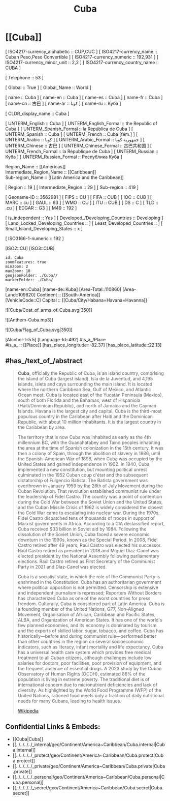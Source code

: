 ﻿---
location:
- 22.13
- -82.37
type: Country
tags:
- geo/Country
has_id_wikidata: Q241
SpocWebEntityId: 26873
isDeleted: false
confidential: public
license: "CC BY-SA 4.0"
isReadOnly: false
source: "https://datahub.io/core/country-codes"
cssclasses: Country
publish: true
title: Cuba
linkTitle: 
keywords: 
layout: 
draft: false
publishDate: 
expiryDate: 
aliases:
- Cuba
- كوبا
- 古巴
- Куба
- "the Republic of Cuba"
- "la República de Cuba"
Languages:
- es-CU
- pap
demonym:
- كوبي
- كوبية
- كوبيات
- كوبيين
- Cúbach
- كوبي
- Kubaner
- كوبية
- كوبيون
- cubana
- cubanu
- কিউবান
- cubà
- cubaner
- Kubanerin
- κουβανές
- κουβανή
- κουβανοί
- κουβανός
- Kubano
- cubana
- cubano
- cubain
- Cubain
- Cubaine
- קובני
- קובנית
- kubai
- Kubano
- cubana
- cubane
- cubani
- cubano
- cuban
- cubanar
- kubanar
- cubanez
- cubaneză
- cubanezi
- кубинцы
- кубинець
- кубинка
- кубинці
- cuban
- cubana
- cubane
- cubani
- Kubeänan
- Cuban
ISNI: 000000012174332X
MeSH_tree_code:
- Z01.107.084.900.225
- Z01.639.880.225
coordinates_of_westernmost_point: "Point(-84.951888888 21.86875)"
diplomatic_relation:
- "[[_Standards/WikiData/WD~South Africa,258]]"
- '[[_Standards/WikiData/WD~Chile,298]]'
- '[[_Standards/WikiData/WD~Peru,419]]'
- "[[_Standards/WikiData/WD~North Korea,423]]"
- "[[_Standards/WikiData/WD~European Union,458]]"
- '[[_Standards/WikiData/WD~India,668]]'
- '[[_Standards/WikiData/WD~Tuvalu,672]]'
- '[[_Standards/WikiData/WD~Vanuatu,686]]'
- "[[_Standards/WikiData/WD~Solomon Islands,685]]"
- '[[_Standards/WikiData/WD~Kiribati,710]]'
- '[[_Standards/WikiData/WD~Venezuela,717]]'
- '[[_Standards/WikiData/WD~Bolivia,750]]'
- "[[_Standards/WikiData/WD~Trinidad and Tobago,754]]"
- '[[_Standards/WikiData/WD~Grenada,769]]'
- '[[_Standards/WikiData/WD~Iran,794]]'
- '[[_Standards/WikiData/WD~Iraq,796]]'
- '[[_Standards/WikiData/WD~Israel,801]]'
- '[[_Standards/WikiData/WD~Malaysia,833]]'
- '[[_Standards/WikiData/WD~Pakistan,843]]'
- "[[_Standards/WikiData/WD~Saudi Arabia,851]]"
- "[[_Standards/WikiData/WD~Sri Lanka,854]]"
- '[[_Standards/WikiData/WD~Taiwan,865]]'
- '[[_Standards/WikiData/WD~Vietnam,881]]'
- '[[_Standards/WikiData/WD~Bangladesh,902]]'
- '[[_Standards/WikiData/WD~Angola,916]]'
- '[[_Standards/WikiData/WD~Philippines,928]]'
- "[[_Standards/WikiData/WD~Cape Verde,1011]]"
- '[[_Standards/WikiData/WD~Namibia,1030]]'
- "[[_Standards/WikiData/WD~Soviet Union,15180]]"
- '[[_Standards/WikiData/WD~Canada,16]]'
- '[[_Standards/WikiData/WD~Hungary,28]]'
- '[[_Standards/WikiData/WD~Spain,29]]'
- '[[_Standards/WikiData/WD~Greece,41]]'
- '[[_Standards/WikiData/WD~Uruguay,77]]'
- '[[_Standards/WikiData/WD~Mexico,96]]'
- "[[_Standards/WikiData/WD~United Kingdom,145]]"
- "[[_Standards/WikiData/WD~People's Republic of China,148]]"
- '[[_Standards/WikiData/WD~Brazil,155]]'
- '[[_Standards/WikiData/WD~Russia,159]]'
- '[[_Standards/WikiData/WD~Germany,183]]'
- '[[_Standards/WikiData/WD~Belarus,184]]'
- '[[_Standards/WikiData/WD~Georgia,230]]'
- '[[_Standards/WikiData/WD~Indonesia,252]]'
- "[[_Standards/WikiData/WD~Sahrawi Arab Democratic Republic,40362]]"
- "[[_Standards/WikiData/WD~Holy See,159583]]"
member_of:
- "[[_Standards/WikiData/WD~United Nations,1065]]"
- '[[_Standards/WikiData/WD~UNESCO,7809]]'
- "[[_Standards/WikiData/WD~World Health Organization,7817]]"
- "[[_Standards/WikiData/WD~World Trade Organization,7825]]"
- '[[_Standards/WikiData/WD~Interpol,8475]]'
- "[[_Standards/WikiData/WD~Bolivarian Alliance for the Americas,8874]]"
- "[[_Standards/WikiData/WD~Universal Postal Union UPU,17495]]"
- "[[_Standards/WikiData/WD~Organization of American States,123759]]"
- "[[_Standards/WikiData/WD~International Civil Defence Organisation,162656]]"
- "[[_Standards/WikiData/WD~World Meteorological Organization,170424]]"
- '[[_Standards/WikiData/WD~COMECON,191582]]'
- "[[_Standards/WikiData/WD~International Hydrographic Organization,233611]]"
- "[[_Standards/WikiData/WD~Organisation of African, Caribbean and Pacific States,294278]]"
- "[[_Standards/WikiData/WD~International Telecommunication Union,376150]]"
- "[[_Standards/WikiData/WD~Alliance of Small Island States,496967]]"
- "[[_Standards/WikiData/WD~World Customs Organization,605326]]"
- "[[_Standards/WikiData/WD~Organisation for the Prohibition of Chemical Weapons,842490]]"
- "[[_Standards/WikiData/WD~Community of Latin American and Caribbean States,1045401]]"
- "[[_Standards/WikiData/WD~Agency for the Prohibition of Nuclear Weapons in Latin America and the Caribbean,3369762]]"
lowest_point: "[[_Standards/WikiData/WD~Caribbean Sea,1247]]"
located_in_or_next_to_body_of_water:
- "[[_Standards/WikiData/WD~Caribbean Sea,1247]]"
- "[[_Standards/WikiData/WD~Gulf of Mexico,12630]]"
language_used:
- '[[_Standards/WikiData/WD~Spanish,1321]]'
- '[[_Standards/WikiData/WD~Lucumí,1768321]]'
- "[[_Standards/WikiData/WD~Cuban Sign Language,5192046]]"
official_language: '[[_Standards/WikiData/WD~Spanish,1321]]'
capital: '[[_Standards/WikiData/WD~Havana,1563]]'
located_in_time_zone:
- '[[_Standards/WikiData/WD~UTC−05_00,5390]]'
- '[[_Standards/WikiData/WD~America_Havana,63230233]]'
instance_of:
- '[[_Standards/WikiData/WD~country,6256]]'
- "[[_Standards/WikiData/WD~island country,112099]]"
- "[[_Standards/WikiData/WD~unitary state,179164]]"
- "[[_Standards/WikiData/WD~communist state,849866]]"
- "[[_Standards/WikiData/WD~sovereign state,3624078]]"
part_of:
- "[[_Standards/WikiData/WD~Latin America,12585]]"
- "[[_Standards/WikiData/WD~Hispanic America,653884]]"
- '[[_Standards/WikiData/WD~Caribbean,664609]]'
contains_the_administrative_territorial_entity:
- "[[_Standards/WikiData/WD~Havana Province,12588]]"
- "[[_Standards/WikiData/WD~Isla de la Juventud,115027]]"
- "[[_Standards/WikiData/WD~Granma Province,115046]]"
- "[[_Standards/WikiData/WD~Holguín Province,115302]]"
- "[[_Standards/WikiData/WD~Mayabeque Province,115310]]"
- "[[_Standards/WikiData/WD~Guantánamo Province,115319]]"
- "[[_Standards/WikiData/WD~Artemisa Province,115325]]"
- "[[_Standards/WikiData/WD~Las Tunas Province,115334]]"
- "[[_Standards/WikiData/WD~Villa Clara Province,115434]]"
- "[[_Standards/WikiData/WD~Matanzas Province,115438]]"
- "[[_Standards/WikiData/WD~Sancti Spíritus Province,115441]]"
- "[[_Standards/WikiData/WD~Cienfuegos Province,115444]]"
- "[[_Standards/WikiData/WD~Pinar del Río Province,115497]]"
- "[[_Standards/WikiData/WD~Camagüey Province,215147]]"
- "[[_Standards/WikiData/WD~Ciego de Ávila Province,220692]]"
- "[[_Standards/WikiData/WD~Santiago de Cuba Province,234200]]"
shares_border_with:
- "[[_Standards/WikiData/WD~United States,30]]"
- "[[_Standards/WikiData/WD~United Kingdom,145]]"
continent: "[[_Standards/WikiData/WD~North America,49]]"
unemployment_rate:
- 3
- 1.2
country: '[[_Standards/WikiData/WD~Cuba,241]]'
mains_voltage: 110
marriageable_age:
- 16
- 18
age_of_majority: 18
BTI_Status_Index:
- 3.7
- 3.77
- 3.93
- 4.02
- 4.05
- 4.13
- 4.15
- 4.36
- 4.37
life_expectancy: 78
suicide_rate: 13.9
BTI_Governance_Index:
- 2.59
- 2.91
- 3.42
- 3.58
- 3.67
- 3.93
- 3.95
- 4.12
- 4.46
top_level_Internet_domain: '[[_Standards/WikiData/WD~.cu,41006]]'
Democracy_Index: 2.84
twinned_administrative_body: "[[_Standards/WikiData/WD~Santa Fe,44244]]"
trunk_prefix: 0
Human_Development_Index: 0.764
total_fertility_rate: 1.615
UIC_numerical_country_code: 40
ISO_3166_1_numeric_code: 192
M49_code: 192
maritime_identification_digits: 323
IAB_code: 1278
birth_rate: 8.889
death_rate: 9.852
GS1_country_code: 850
licence_plate_code: C
mobile_country_code: 368
OmegaWiki_Defined_Meaning: 8011
area: 109884
number_of_out_of_school_children: 150812
ISO_3166_1_alpha_2_code: CU
FIPS_10_4_countries_and_regions_: CU
WIPO_ST_3: CU
UIC_alphabetical_country_code: CU
ISO_3166_1_alpha_3_code: CUB
IOC_country_code: CUB
ITU_letter_code: CUB
female_population:
- 5683880
- 5649497
- 5667114
- 5688414
flag_image: "http://commons.wikimedia.org/wiki/Special:FilePath/Flag%20of%20Cuba.svg"
INSEE_countries_and_foreign_territories_code: 99407
rural_population:
- 2533843
- 2556097
- 2577237
- 2590505
PM20_geo_code: E24
male_population:
- 5562694
- 5589258
- 5616818
- 5628282
Commons_gallery: Cuba
Commons_category: Cuba
flag: "[[_Standards/WikiData/WD~flag of Cuba,163008]]"
basic_form_of_government: "[[_Standards/WikiData/WD~unitary state,179164]]"
anthem: "[[_Standards/WikiData/WD~El Himno de Bayamo,237591]]"
coat_of_arms: "[[_Standards/WikiData/WD~coat of arms of Cuba,242912]]"
described_by_source:
- "[[_Standards/WikiData/WD~Catholic Encyclopedia,302556]]"
- "[[_Standards/WikiData/WD~Brockhaus and Efron Encyclopedic Dictionary,602358]]"
- "[[_Standards/WikiData/WD~Encyclopædia Britannica 11th edition,867541]]"
- "[[_Standards/WikiData/WD~The Nuttall Encyclopædia,3181656]]"
- "[[_Standards/WikiData/WD~Sytin Military Encyclopedia,4114391]]"
- "[[_Standards/WikiData/WD~Jewish Encyclopedia of Brockhaus and Efron,4173137]]"
- "[[_Standards/WikiData/WD~The New Student's Reference Work,16082057]]"
- "[[_Standards/WikiData/WD~Collier's New Encyclopedia, 1921,19047539]]"
- "[[_Standards/WikiData/WD~Small Brockhaus and Efron Encyclopedic Dictionary,19180675]]"
- "[[_Standards/WikiData/WD~Meyer’s Universum, Achter Band,131447403]]"
history_of_topic: "[[_Standards/WikiData/WD~history of Cuba,473130]]"
different_from: '[[_Standards/WikiData/WD~Cuba,586657]]'
legislative_body: "[[_Standards/WikiData/WD~National Assembly of People's Power,720753]]"
economy_of_topic: "[[_Standards/WikiData/WD~economy of Cuba,751025]]"
executive_body: "[[_Standards/WikiData/WD~Council of Ministers,834304]]"
culture: "[[_Standards/WikiData/WD~culture of Cuba,951893]]"
highest_point: "[[_Standards/WikiData/WD~Pico Turquino,1145743]]"
office_held_by_head_of_state: "[[_Standards/WikiData/WD~President of Cuba,1370482]]"
geography_of_topic: "[[_Standards/WikiData/WD~geography of Cuba,1503155]]"
head_of_state: "[[_Standards/WikiData/WD~Miguel Díaz-Canel,1932603]]"
follows: "[[_Standards/WikiData/WD~Captaincy General of Cuba,2039931]]"
demographics_of_topic: "[[_Standards/WikiData/WD~demographics of Cuba,2477946]]"
central_bank: "[[_Standards/WikiData/WD~Central Bank of Cuba,2607787]]"
emergency_phone_number:
- '[[_Standards/WikiData/WD~106,4546664]]'
- '[[_Standards/WikiData/WD~104,25648855]]'
- '[[_Standards/WikiData/WD~105,25648856]]'
office_held_by_head_of_government: "[[_Standards/WikiData/WD~Prime Minister of Cuba,6502015]]"
Wikimedia_outline: "[[_Standards/WikiData/WD~outline of Cuba,7112242]]"
highest_judicial_authority: "[[_Standards/WikiData/WD~Supreme Court of Cuba,7644899]]"
topic_s_main_Wikimedia_portal: '[[_Standards/WikiData/WD~Portal_Cuba,11313604]]'
driving_side: '[[_Standards/WikiData/WD~right,14565199]]'
replaces: "[[_Standards/WikiData/WD~Republic of Cuba,14905932]]"
maintained_by_WikiProject: "[[_Standards/WikiData/WD~WikiProject Cuba,15518377]]"
electrical_plug_type:
- "[[_Standards/WikiData/WD~NEMA 1-15,24288454]]"
- "[[_Standards/WikiData/WD~NEMA 5-15,24288456]]"
permanent_duplicated_item:
- '[[_Standards/WikiData/WD~Q27103638,27103638]]'
- '[[_Standards/WikiData/WD~Q111397859,111397859]]'
has_characteristic: "[[_Standards/WikiData/WD~not-free country,47185282]]"
head_of_government: "[[_Standards/WikiData/WD~Manuel Marrero Cruz,79358625]]"
inception: "1898-12-10T00:00:00Z"
coordinates_of_southernmost_point: "Point(-77.675361111 19.825888888)"
Baidu_Tieba_name: 古巴
location_map: "http://commons.wikimedia.org/wiki/Special:FilePath/Cuba%20%28location%20map%29.svg"
motto_text:
- "Родина или смърт, ние ще победим!"
- "Fe Orchfygwn Angau neu Famwlad"
- "Autentica Cuba"
- "Homeland or Death, we shall overcome!"
- "¡Patria o Muerte, Venceremos!"
official_name:
- "Republic of Cuba"
- "República de Cuba"
- "la République de Cuba"
native_label: "República de Cuba"
short_name: "\U0001F1E8\U0001F1FA"
coordinate_location: "Point(-79.5 22.0)"
coordinates_of_easternmost_point: "Point(-74.13225 20.211388888)"
hashtag: Cuba
urban_population:
- 8678348
- 8700275
- 8723461
- 8726192
population: 10985974
coat_of_arms_image: "http://commons.wikimedia.org/wiki/Special:FilePath/Coat%20of%20arms%20of%20Cuba.svg"
coordinates_of_northernmost_point: "Point(-80.9 23.28)"
geoshape: "http://commons.wikimedia.org/data/main/Data:Cuba.map"
locator_map_image: "http://commons.wikimedia.org/wiki/Special:FilePath/Cuba%20%28orthographic%20projection%29.svg"
pronunciation_audio:
- "http://commons.wikimedia.org/wiki/Special:FilePath/Lb-Kuba.ogg"
- "http://commons.wikimedia.org/wiki/Special:FilePath/LL-Q33810%20%28ori%29-Psubhashish-%E0%AC%95%E0%AD%8D%E0%AD%9F%E0%AD%81%E0%AC%AC%E0%AC%BE.wav"
- "http://commons.wikimedia.org/wiki/Special:FilePath/LL-Q7913%20%28ron%29-KlaudiuMihaila-Cuba.wav"
spoken_text_audio: "http://commons.wikimedia.org/wiki/Special:FilePath/Nl-Cuba%20%28land%29-article.ogg"
image: "http://commons.wikimedia.org/wiki/Special:FilePath/Santa%20Clara%20%28Cuba%29.jpg"
page_banner: "http://commons.wikimedia.org/wiki/Special:FilePath/Santa%20Clara%20%28Cuba%29%29%20banner%20Monument%20to%20Che%20Guevara.jpg"
official_website: "http://www.cuba.cu"
country_calling_code: +53
U_S_National_Archives_Identifier: 10044686
Dewey_Decimal_Classification: 2--7291
Unicode_character: "\U0001F1E8\U0001F1FA"
CIVICUS_Monitor_country_entry: cuba
subreddit: cuba
GitHub_topic: cuba
Colon_Classification: SG--7927
Krugosvet_article: strany-mira/kuba
---

# [[Cuba]] 

[	ISO4217-currency_alphabetic	 :: CUP,CUC ] 
[	ISO4217-currency_name	 :: Cuban Peso,Peso Convertible ] 
[	ISO4217-currency_numeric	 :: 192,931 ] 
[	ISO4217-currency_minor_unit	 :: 2,2 ] 
[	ISO4217-currency_country_name	 :: CUBA ] 

[	Telephone	 :: 53 ] 

[	Global	 :: True ] 
[	Global_Name	 :: World ] 

[	name	 :: Cuba ] 
[	name-en	 :: Cuba ] 
[	name-es	 :: Cuba ] 
[	name-fr	 :: Cuba ] 
[	name-cn	 :: 古巴 ] 
[	name-ar	 :: كوبا ] 
[	name-ru	 :: Куба ] 

[	CLDR_display_name	 :: Cuba ] 

[	UNTERM_English	 :: Cuba ] 
[	UNTERM_English_Formal	 :: the Republic of Cuba ] 
[	UNTERM_Spanish_Formal	 :: la República de Cuba ] 
[	UNTERM_Spanish	 :: Cuba ] 
[	UNTERM_French	 :: Cuba [fém.] ] 
[	UNTERM_Arabic	 :: كوبا ] 
[	UNTERM_Arabic_Formal	 :: جمهورية كوبا ] 
[	UNTERM_Chinese	 :: 古巴 ] 
[	UNTERM_Chinese_Formal	 :: 古巴共和国 ] 
[	UNTERM_French_Formal	 :: la République de Cuba ] 
[	UNTERM_Russian	 :: Куба ] 
[	UNTERM_Russian_Formal	 :: Республика Куба ] 

Region_Name ::  [[Americas]]  
Intermediate_Region_Name ::  [[Caribbean]]  
Sub-region_Name ::  [[Latin America and the Caribbean]] 

[	Region	 :: 19 ] 
[	Intermediate_Region	 :: 29 ] 
[	Sub-region	 :: 419 ] 

[	Geoname-ID	 :: 3562981 ] 
[	FIPS	 :: CU ] 
[	FIFA	 :: CUB ] 
[	IOC	 :: CUB ] 
[	MARC	 :: cu ] 
[	GAUL	 :: 63 ] 
[	WMO	 :: CU ] 
[	ITU	 :: CUB ] 
[	DS	 :: C ] 
[	TLD	 :: .cu ] 
[	EDGAR	 :: G3 ] 
[	M49	 :: 192 ] 

[	is_independent	 :: Yes ] 
[	Developed_/Developing_Countries	 :: Developing ] 
[	Land_Locked_Developing_Countries	 ::  ] 
[	Least_Developed_Countries	 ::  ] 
[	Small_Island_Developing_States	 :: x ] 

[	ISO3166-1-numeric	 :: 192 ] 



[ISO2::CU] 
[ISO3::CUB] 

```leaflet
id: Cuba
zoomFeatures: true 
minZoom: 2 
maxZoom: 18
geojsonFolder: ./Cuba//
markerFolder: ./Cuba/
```

[name-en::Cuba] 
[name-de::Kuba] 
[Area-Total::110860] 
[Area-Land::109820] 
Continent :: [[South-America]]  
[VehicleCode::C] 
Capital :: [[Cuba/City/Habana=Havana=Havanna]]  

![[Cuba/Coat_of_arms_of_Cuba.svg|350]] 

![[Anthem-Cuba.mp3]] 

![[Cuba/Flag_of_Cuba.svg|350]] 

[Alcohol-l::5.5] 
[Language-Id::492] 
#is_a_/Place  
#is_a_ :: [[Place]] 
[has_place_longitude::-82.37] 
[has_place_latitude::22.13] 


## #has_/text_of_/abstract 

> **Cuba**, officially the Republic of Cuba, is an island country, comprising the island of Cuba (largest island), Isla de la Juventud, and 4,195 islands, islets and cays surrounding the main island. It is located where the northern Caribbean Sea, Gulf of Mexico, and Atlantic Ocean meet. Cuba is located east of the Yucatán Peninsula (Mexico), south of both Florida and the Bahamas, west of Hispaniola (Haiti/Dominican Republic), and north of Jamaica and the Cayman Islands. Havana is the largest city and capital. Cuba is the third-most populous country in the Caribbean after Haiti and the Dominican Republic, with about 10 million inhabitants. It is the largest country in the Caribbean by area.
>
> The territory that is now Cuba was inhabited as early as the 4th millennium BC, with the Guanahatabey and Taíno peoples inhabiting the area at the time of Spanish colonization in the 15th century. It was then a colony of Spain, through the abolition of slavery in 1886, until the Spanish–American War of 1898, when Cuba was occupied by the United States and gained independence in 1902. In 1940, Cuba implemented a new constitution, but mounting political unrest culminated in the 1952 Cuban coup d'état and the subsequent dictatorship of Fulgencio Batista. The Batista government was overthrown in January 1959 by the 26th of July Movement during the Cuban Revolution. That revolution established communist rule under the leadership of Fidel Castro. The country was a point of contention during the Cold War between the Soviet Union and the United States, and the Cuban Missile Crisis of 1962 is widely considered the closest the Cold War came to escalating into nuclear war. During the 1970s, Fidel Castro dispatched tens of thousands of troops in support of Marxist governments in Africa. According to a CIA declassified report, Cuba received $33 billion in Soviet aid by 1984. Following the dissolution of the Soviet Union, Cuba faced a severe economic downturn in the 1990s, known as the Special Period. In 2008, Fidel Castro retired after 49 years; Raúl Castro was elected his successor. Raúl Castro retired as president in 2018 and Miguel Díaz-Canel was elected president by the National Assembly following parliamentary elections. Raúl Castro retired as First Secretary of the Communist Party in 2021 and Díaz-Canel was elected.
>
> Cuba is a socialist state, in which the role of the Communist Party is enshrined in the Constitution. Cuba has an authoritarian government where political opposition is not permitted. Censorship is extensive and independent journalism is repressed; Reporters Without Borders has characterized Cuba as one of the worst countries for press freedom. Culturally, Cuba is considered part of Latin America. Cuba is a founding member of the United Nations, G77, Non-Aligned Movement, Organisation of African, Caribbean and Pacific States, ALBA, and Organization of American States. It has one of the world's few planned economies, and its economy is dominated by tourism and the exports of skilled labor, sugar, tobacco, and coffee. Cuba has historically—before and during communist rule—performed better than other countries in the region on several socioeconomic indicators, such as literacy, infant mortality and life expectancy. Cuba has a universal health care system which provides free medical treatment to all Cuban citizens, although challenges include low salaries for doctors, poor facilities, poor provision of equipment, and the frequent absence of essential drugs. A 2023 study by the Cuban Observatory of Human Rights (OCDH), estimated 88% of the population is living in extreme poverty. The traditional diet is of international concern due to micronutrient deficiencies and lack of diversity. As highlighted by the World Food Programme (WFP) of the United Nations, rationed food meets only a fraction of daily nutritional needs for many Cubans, leading to health issues.
>
> [Wikipedia](https://en.wikipedia.org/wiki/Cuba) 



## Confidential Links & Embeds: 
- [[Cuba|Cuba]] 
- [[../../../../_internal/geo/Continent/America~Caribbean/Cuba.internal|Cuba.internal]] 
- [[../../../../_protect/geo/Continent/America~Caribbean/Cuba.protect|Cuba.protect]] 
- [[../../../../_private/geo/Continent/America~Caribbean/Cuba.private|Cuba.private]] 
- [[../../../../_personal/geo/Continent/America~Caribbean/Cuba.personal|Cuba.personal]] 
- [[../../../../_secret/geo/Continent/America~Caribbean/Cuba.secret|Cuba.secret]] 
